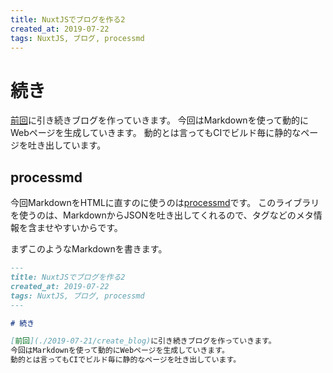 ```yaml
---
title: NuxtJSでブログを作る2
created_at: 2019-07-22
tags: NuxtJS, ブログ, processmd
---
```


# 続き

[前回](./2019-07-21/create_blog)に引き続きブログを作っていきます。
今回はMarkdownを使って動的にWebページを生成していきます。
動的とは言ってもCIでビルド毎に静的なページを吐き出しています。

## processmd 

今回MarkdownをHTMLに直すのに使うのは[processmd](https://www.npmjs.com/package/processmd)です。
このライブラリを使うのは、MarkdownからJSONを吐き出してくれるので、タグなどのメタ情報を含ませやすいからです。

まずこのようなMarkdownを書きます。

``` markdown
---
title: NuxtJSでブログを作る2
created_at: 2019-07-22
tags: NuxtJS, ブログ, processmd
---

# 続き

[前回](./2019-07-21/create_blog)に引き続きブログを作っていきます。
今回はMarkdownを使って動的にWebページを生成していきます。
動的とは言ってもCIでビルド毎に静的なページを吐き出しています。

```



